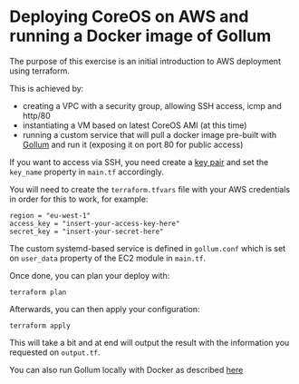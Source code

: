 Deploying CoreOS on AWS and running a Docker image of Gollum
============================================================

 
The purpose of this exercise is an initial introduction to AWS deployment using terraform.

This is achieved by:
- creating a VPC with a security group, allowing SSH access, icmp and http/80 
- instantiating a VM based on latest CoreOS AMI (at this time)
- running a custom service that will pull a docker image pre-built with [Gollum](https://github.com/gollum/gollum) and run it (exposing it on port 80 for public access)

If you want to access via SSH, you need create a [key pair](https://docs.aws.amazon.com/AWSEC2/latest/UserGuide/ec2-key-pairs.html#having-ec2-create-your-key-pair)  and set the `key_name` property in `main.tf` accordingly.

You will need to create the `terraform.tfvars` file with your AWS credentials in order for this to work, for example:
```
region = "eu-west-1"
access_key = "insert-your-access-key-here"
secret_key = "insert-your-secret-here"
```


The custom systemd-based service is defined in `gollum.conf` which is set on `user_data` property of the EC2 module in `main.tf`.  

Once done, you can plan your deploy with:

```
terraform plan
```

Afterwards, you can then apply your configuration:
```
terraform apply
```

This will take a bit and at end will output the result with the information you requested on `output.tf`.



You can also run Gollum locally with Docker as described [here](https://github.com/gollum/gollum/wiki/Gollum-via-Docker)
